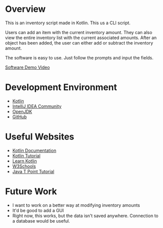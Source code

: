 # Overview

This is an inventory script made in Kotlin. This us a CLI script.

Users can add an item with the current inventory amount. 
They can also view the entire inventory list with the current associated amounts.
After an object has been added, the user can either add or subtract the inventory amount.

The software is easy to use. Just follow the prompts and input the fields.

[Software Demo Video](http://youtube.link.goes.here)

# Development Environment

* [Kotlin](https://kotlinlang.org/)
* [IntelliJ IDEA Community](https://www.jetbrains.com/idea/)
* [OpenJDK](https://jdk.java.net/)
* [GitHub](https://github.com/)

# Useful Websites

* [Kotlin Documentation](https://kotlinlang.org/docs/home.html)
* [Kotlin Tutorial](https://www.programiz.com/kotlin-programming)
* [Learn Kotlin](https://www.tutorialspoint.com/kotlin/index.htm)
* [W3Schools](https://www.w3schools.com/kotlin/)
* [Java T Point Tutorial](https://www.javatpoint.com/kotlin-tutorial)

# Future Work

* I want to work on a better way at modifying inventory amounts
* It'd be good to add a GUI
* Right now, this works, but the data isn't saved anywhere. Connection to a database would be useful.